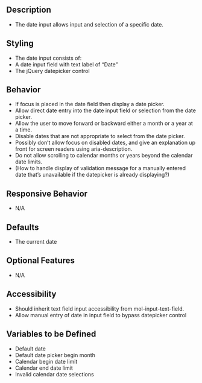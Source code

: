 ﻿## Description
- The date input allows input and selection of a specific date.

## Styling
- The date input consists of:
- A date input field with text label of “Date”
- The jQuery datepicker control

## Behavior
- If focus is placed in the date field then display a date picker.  
- Allow direct date entry into the date input field or selection from the date picker.  
- Allow the user to move forward or backward either a month or a year at a time.
- Disable dates that are not appropriate to select from the date picker.
- Possibly don’t allow focus on disabled dates, and give an explanation up front for screen readers using aria-description.
- Do not allow scrolling to calendar months or years beyond the calendar date limits.
- (How to handle display of validation message for a manually entered date that’s unavailable if the datepicker is already displaying?)

## Responsive Behavior
- N/A

## Defaults
- The current date

## Optional Features
- N/A

## Accessibility
- Should inherit text field input accessibility from mol-input-text-field.
- Allow manual entry of date in input field to bypass datepicker control

## Variables to be Defined
- Default date
- Default date picker begin month
- Calendar begin date limit
- Calendar end date limit
- Invalid calendar date selections